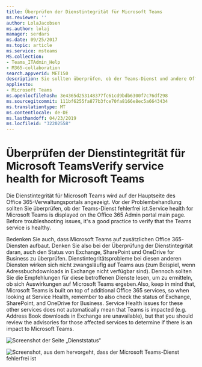 ```yaml
---
title: Überprüfen der Dienstintegrität für Microsoft Teams
ms.reviewer: ''
author: LolaJacobsen
ms.author: lolaj
manager: serdars
ms.date: 09/25/2017
ms.topic: article
ms.service: msteams
MS.collection:
- Teams_ITAdmin_Help
- M365-collaboration
search.appverid: MET150
description: Sie sollten überprüfen, ob der Teams-Dienst und andere Office 365-Komponenten wie Exchange, SharePoint und OneDrive for Business fehlerfrei sind.
appliesto:
- Microsoft Teams
ms.openlocfilehash: 3e4365d253148377fc61cd9bdb6300f7c76df298
ms.sourcegitcommit: 111bf6255fa877b3fce70fa8166e8ec5a6643434
ms.translationtype: MT
ms.contentlocale: de-DE
ms.lasthandoff: 04/23/2019
ms.locfileid: "32202558"
---
```

<a name="verify-service-health-for-microsoft-teams"></a><span data-ttu-id="3bab3-103">Überprüfen der Dienstintegrität für Microsoft Teams</span><span class="sxs-lookup"><span data-stu-id="3bab3-103">Verify service health for Microsoft Teams</span></span>
===========================================

<span data-ttu-id="3bab3-p101">Die Dienstintegrität für Microsoft Teams wird auf der Hauptseite des Office 365-Verwaltungsportals angezeigt. Vor der Problembehandlung sollten Sie überprüfen, ob der Teams-Dienst fehlerfrei ist.</span><span class="sxs-lookup"><span data-stu-id="3bab3-p101">Service health for Microsoft Teams is displayed on the Office 365 Admin portal main page. Before troubleshooting issues, it's a good practice to verify that the Teams service is healthy.</span></span>

<span data-ttu-id="3bab3-p102">Bedenken Sie auch, dass Microsoft Teams auf zusätzlichen Office 365-Diensten aufbaut. Denken Sie also bei der Überprüfung der Dienstintegrität daran, auch den Status von Exchange, SharePoint und OneDrive for Business zu überprüfen. Dienstintegritätsprobleme bei diesen anderen Diensten wirken sich nicht zwangsläufig auf Teams aus (zum Beispiel, wenn Adressbuchdownloads in Exchange nicht verfügbar sind). Dennoch sollten Sie die Empfehlungen für diese betroffenen Dienste lesen, um zu ermitteln, ob sich Auswirkungen auf Microsoft Teams ergeben.</span><span class="sxs-lookup"><span data-stu-id="3bab3-p102">Also, keep in mind that, Microsoft Teams is built on top of additional Office 365 services, so when looking at Service Health, remember to also check the status of Exchange, SharePoint, and OneDrive for Business. Service Health issues for these other services does not automatically mean that Teams is impacted (e.g. Address Book downloads in Exchange are unavailable), but that you should review the advisories for those affected services to determine if there is an impact to Microsoft Teams.</span></span>

![Screenshot der Seite „Dienststatus“](media/Verify_service_health_for_Microsoft_Teams_image1.png)

![Screenshot, aus dem hervorgeht, dass der Microsoft Teams-Dienst fehlerfrei ist](media/Verify_service_health_for_Microsoft_Teams_image2.png)

